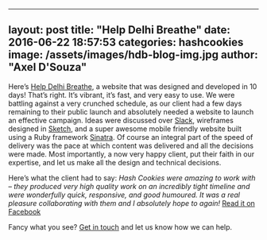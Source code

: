   ---
layout: post
title:  "Help Delhi Breathe"
date:   2016-06-22 18:57:53
categories: hashcookies
image: /assets/images/hdb-blog-img.jpg
author: "Axel D'Souza"
---
Here’s [Help Delhi Breathe](http://www.helpdelhibreathe.in), a website that was designed and developed in 10 days! That’s right. It’s vibrant, it’s fast, and very easy to use. We were battling against a very crunched schedule, as our client had a few days remaining to their public launch and absolutely needed a website to launch an effective campaign. Ideas were discussed over [Slack](https://slack.com), wireframes designed in [Sketch](https://sketch.io), and a super awesome mobile friendly website built using a Ruby framework [Sinatra](http://www.sinatrarb.com). Of course an integral part of the speed of delivery was the pace at which content was delivered and all the decisions were made. Most importantly, a now very happy client, put their faith in our expertise, and let us make all the design and technical decisions.

Here’s what the client had to say:
*Hash Cookies were amazing to work with – they produced very high quality work on an incredibly tight timeline and were wonderfully quick, responsive, and good humoured. It was a real pleasure collaborating with them and I absolutely hope to again!* [Read it on Facebook](https://www.facebook.com/hashcookies.social/reviews/)

Fancy what you see? [Get in touch](http://hashcooki.es/contact/) and let us know how we can help.
